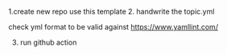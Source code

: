 1.create new repo use this template
2. handwrite the topic.yml

check yml format to be valid against https://www.yamllint.com/

3. run github action

